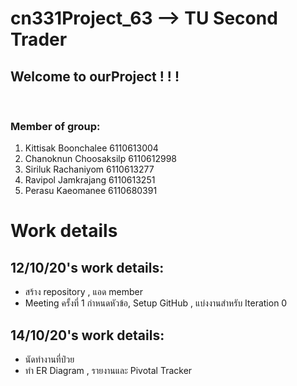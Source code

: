 # cn331Project_63 --> TU Second Trader
 
## Welcome to ourProject ! ! !
<br>

### Member of group:
1. Kittisak Boonchalee   6110613004<br>
2. Chanoknun Choosaksilp 6110612998<br>
3. Siriluk Rachaniyom 6110613277<br>
4. Ravipol Jamkrajang 6110613251<br>
5. Perasu Kaeomanee 6110680391<br>

# Work details
## 12/10/20's work details:<br>
- สร้าง repository , แอด member
- Meeting ครั้งที่ 1 กำหนดหัวข้อ, Setup GitHub , แบ่งงานสำหรับ Iteration 0  

## 14/10/20's work details:<br>
- นัดทำงานที่ป๋วย
- ทำ ER Diagram , รายงานและ Pivotal Tracker
